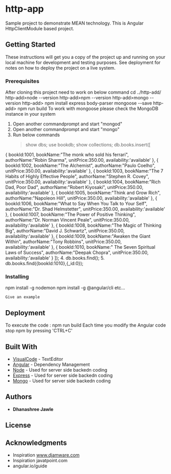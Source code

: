 # http-app

Sample project to demonstrate MEAN technology. This is Angular HttpClientModule based project.
## Getting Started

These instructions will get you a copy of the project up and running on your local machine for development and testing purposes. See deployment for notes on how to deploy the project on a live system.

### Prerequisites

After cloning this project need to work on below command
cd ../http-add/
http-add>node --version
http-add>npm --version
http-add>mongo --version
http-add> npm install express body-parser mongoose --save
http-add> npm run build
To work with mongoose please check the MongoDB instance in your system
1. Open another commandprompt and start "mongod"
2. Open another commandprompt and start "mongo"
3. Run below commands
	> show dbs;
	> use bookdb;
	> show collections;
	> db.books.insert([
	
{
bookId:1001,
bookName:"The monk who sold his ferrari",
authorName:"Robin Sharma",
unitPrice:350.00,
  availability:'available'
},
{
bookId:1002,
bookName:"The Alchemist",
authorName:"Paulo Coelho",
unitPrice:350.00,
  availability:'available'
},
{
bookId:1003,
bookName:"The 7 Habits of Highly Effective People",
authorName:"Stephen R. Covey",
unitPrice:350.00,
  availability:'available'
},
{
bookId:1004,
bookName:"Rich Dad, Poor Dad",
authorName:"Robert Kiyosaki",
unitPrice:350.00,
  availability:'available'
},
{
bookId:1005,
bookName:"Think and Grow Rich",
authorName:"Napoleon Hill",
unitPrice:350.00,
  availability:'available'
},
{
bookId:1006,
bookName:"What to Say When You Talk to Your Self",
authorName:"Dr. Shad Helmstetter",
unitPrice:350.00,
  availability:'available'
},
 {
bookId:1007,
bookName:"The Power of Positive Thinking",
authorName:"Dr. Norman Vincent Peale",
unitPrice:350.00,
  availability:'available'
 },
{
  bookId:1008,
  bookName:"The Magic of Thinking Big",
  authorName:"David J. Schwartz",
  unitPrice:350.00,
  availability:'available'
},
 {
  bookId:1009,
  bookName:"Awaken the Giant Within",
  authorName:"Tony Robbins",
  unitPrice:350.00,
  availability:'available'
},
{
  bookId:1010,
  bookName:" The Seven Spiritual Laws of Success",
  authorName:"Deepak Chopra",
  unitPrice:350.00,
  availability:'available'
 }
	]);
4. db.books.find();
5. db.books.find({bookId:1010},{_id:0});
	

### Installing
npm install -g nodemon
npm install -g @angular/cli
etc...

```
Give an example
```

## Deployment
To execute the code : npm run build
Each time you modify the Angular code stop npm by pressing 'CTRL+C'


## Built With

* [VisualCode](https://code.visualstudio.com/docs) - TextEditor
* [Angular](https://angular.io/guide) - Dependency Management
* [Node](https://nodejs.org/en/docs/) - Used for server side backedn coding
* [Express](https://expressjs.com/en/guide/routing.html) - Used for server side backedn coding
* [Mongo](https://docs.mongodb.com/?_ga=2.58404010.1441816397.1549639779-1187479519.1549639779) - Used for server side backedn coding



## Authors

* **Dhanashree Jawle** 

## License


## Acknowledgments

* Inspiration www.djamware.com
* Inspiration javatpoint.com
* angular.io/guide
